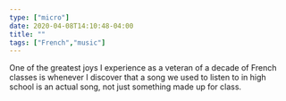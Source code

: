 ```yaml
---
type: ["micro"]
date: 2020-04-08T14:10:48-04:00
title: ""
tags: ["French","music"]
---
```

One of the greatest joys I experience as a veteran of a decade of French classes is whenever I discover that a song we used to listen to in high school is an actual song, not just something made up for class.
